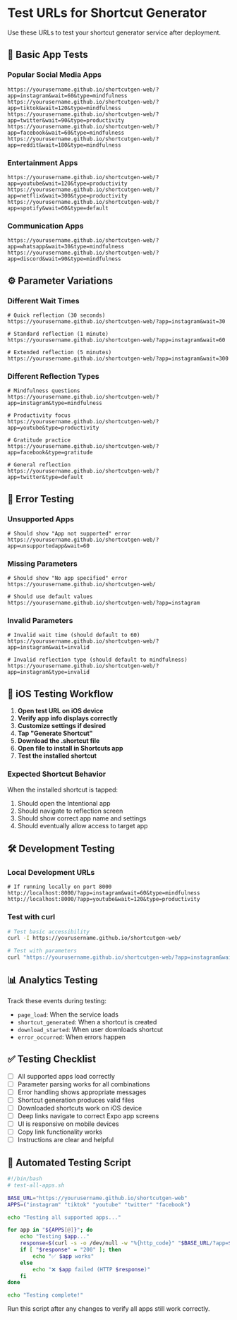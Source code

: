 # Test URLs for Shortcut Generator

Use these URLs to test your shortcut generator service after deployment.

## 🧪 Basic App Tests

### Popular Social Media Apps
```
https://yourusername.github.io/shortcutgen-web/?app=instagram&wait=60&type=mindfulness
https://yourusername.github.io/shortcutgen-web/?app=tiktok&wait=120&type=mindfulness
https://yourusername.github.io/shortcutgen-web/?app=twitter&wait=90&type=productivity
https://yourusername.github.io/shortcutgen-web/?app=facebook&wait=60&type=mindfulness
https://yourusername.github.io/shortcutgen-web/?app=reddit&wait=180&type=mindfulness
```

### Entertainment Apps
```
https://yourusername.github.io/shortcutgen-web/?app=youtube&wait=120&type=productivity
https://yourusername.github.io/shortcutgen-web/?app=netflix&wait=300&type=productivity
https://yourusername.github.io/shortcutgen-web/?app=spotify&wait=60&type=default
```

### Communication Apps
```
https://yourusername.github.io/shortcutgen-web/?app=whatsapp&wait=30&type=mindfulness
https://yourusername.github.io/shortcutgen-web/?app=discord&wait=90&type=mindfulness
```

## ⚙️ Parameter Variations

### Different Wait Times
```
# Quick reflection (30 seconds)
https://yourusername.github.io/shortcutgen-web/?app=instagram&wait=30

# Standard reflection (1 minute)
https://yourusername.github.io/shortcutgen-web/?app=instagram&wait=60

# Extended reflection (5 minutes)
https://yourusername.github.io/shortcutgen-web/?app=instagram&wait=300
```

### Different Reflection Types
```
# Mindfulness questions
https://yourusername.github.io/shortcutgen-web/?app=instagram&type=mindfulness

# Productivity focus
https://yourusername.github.io/shortcutgen-web/?app=youtube&type=productivity

# Gratitude practice
https://yourusername.github.io/shortcutgen-web/?app=facebook&type=gratitude

# General reflection
https://yourusername.github.io/shortcutgen-web/?app=twitter&type=default
```

## 🚨 Error Testing

### Unsupported Apps
```
# Should show "App not supported" error
https://yourusername.github.io/shortcutgen-web/?app=unsupportedapp&wait=60
```

### Missing Parameters
```
# Should show "No app specified" error
https://yourusername.github.io/shortcutgen-web/

# Should use default values
https://yourusername.github.io/shortcutgen-web/?app=instagram
```

### Invalid Parameters
```
# Invalid wait time (should default to 60)
https://yourusername.github.io/shortcutgen-web/?app=instagram&wait=invalid

# Invalid reflection type (should default to mindfulness)
https://yourusername.github.io/shortcutgen-web/?app=instagram&type=invalid
```

## 📱 iOS Testing Workflow

1. **Open test URL on iOS device**
2. **Verify app info displays correctly**
3. **Customize settings if desired**
4. **Tap "Generate Shortcut"**
5. **Download the .shortcut file**
6. **Open file to install in Shortcuts app**
7. **Test the installed shortcut**

### Expected Shortcut Behavior
When the installed shortcut is tapped:
1. Should open the Intentional app
2. Should navigate to reflection screen
3. Should show correct app name and settings
4. Should eventually allow access to target app

## 🛠️ Development Testing

### Local Development URLs
```
# If running locally on port 8000
http://localhost:8000/?app=instagram&wait=60&type=mindfulness
http://localhost:8000/?app=youtube&wait=120&type=productivity
```

### Test with curl
```bash
# Test basic accessibility
curl -I https://yourusername.github.io/shortcutgen-web/

# Test with parameters
curl "https://yourusername.github.io/shortcutgen-web/?app=instagram&wait=60"
```

## 📊 Analytics Testing

Track these events during testing:
- `page_load`: When the service loads
- `shortcut_generated`: When a shortcut is created
- `download_started`: When user downloads shortcut
- `error_occurred`: When errors happen

## ✅ Testing Checklist

- [ ] All supported apps load correctly
- [ ] Parameter parsing works for all combinations
- [ ] Error handling shows appropriate messages
- [ ] Shortcut generation produces valid files
- [ ] Downloaded shortcuts work on iOS device
- [ ] Deep links navigate to correct Expo app screens
- [ ] UI is responsive on mobile devices
- [ ] Copy link functionality works
- [ ] Instructions are clear and helpful

## 🔄 Automated Testing Script

```bash
#!/bin/bash
# test-all-apps.sh

BASE_URL="https://yourusername.github.io/shortcutgen-web"
APPS=("instagram" "tiktok" "youtube" "twitter" "facebook")

echo "Testing all supported apps..."

for app in "${APPS[@]}"; do
    echo "Testing $app..."
    response=$(curl -s -o /dev/null -w "%{http_code}" "$BASE_URL/?app=$app&wait=60")
    if [ "$response" = "200" ]; then
        echo "✅ $app works"
    else
        echo "❌ $app failed (HTTP $response)"
    fi
done

echo "Testing complete!"
```

Run this script after any changes to verify all apps still work correctly. 